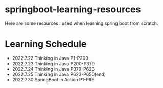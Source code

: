 # springboot-learning-resources
Here are some resources I used when learning spring boot from scratch.
# Learning Schedule
* 2022.7.22 Thinking in Java P1-P200
* 2022.7.23 Thinking in Java P200-P379
* 2022.7.24 Thinking in Java P379-P623
* 2022.7.25 Thinking in Java P623-P650(end)
* 2022.7.30 SpringBoot in Action P1-P66